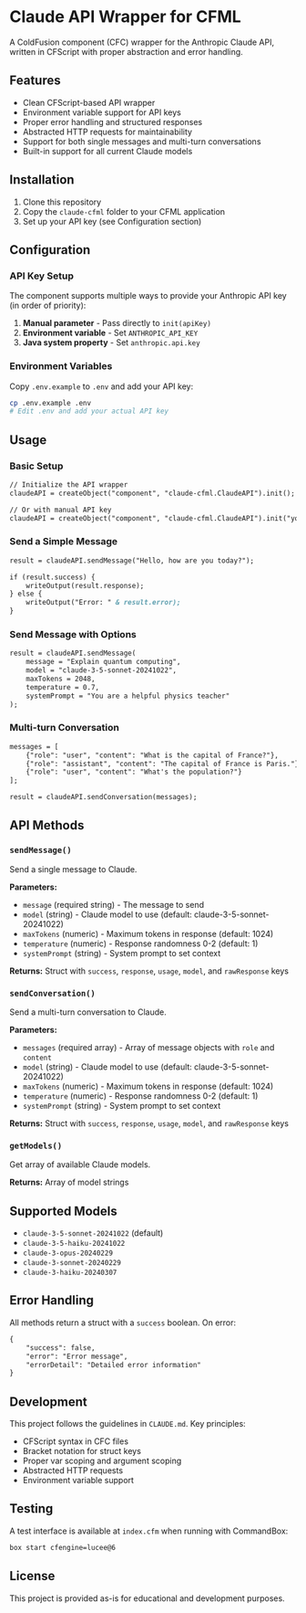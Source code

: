 # Claude API Wrapper for CFML

A ColdFusion component (CFC) wrapper for the Anthropic Claude API, written in CFScript with proper abstraction and error handling.

## Features

- Clean CFScript-based API wrapper
- Environment variable support for API keys
- Proper error handling and structured responses
- Abstracted HTTP requests for maintainability
- Support for both single messages and multi-turn conversations
- Built-in support for all current Claude models

## Installation

1. Clone this repository
2. Copy the `claude-cfml` folder to your CFML application
3. Set up your API key (see Configuration section)

## Configuration

### API Key Setup

The component supports multiple ways to provide your Anthropic API key (in order of priority):

1. **Manual parameter** - Pass directly to `init(apiKey)`
2. **Environment variable** - Set `ANTHROPIC_API_KEY` 
3. **Java system property** - Set `anthropic.api.key`

### Environment Variables

Copy `.env.example` to `.env` and add your API key:

```bash
cp .env.example .env
# Edit .env and add your actual API key
```

## Usage

### Basic Setup

```cfm
// Initialize the API wrapper
claudeAPI = createObject("component", "claude-cfml.ClaudeAPI").init();

// Or with manual API key
claudeAPI = createObject("component", "claude-cfml.ClaudeAPI").init("your-api-key");
```

### Send a Simple Message

```cfm
result = claudeAPI.sendMessage("Hello, how are you today?");

if (result.success) {
    writeOutput(result.response);
} else {
    writeOutput("Error: " & result.error);
}
```

### Send Message with Options

```cfm
result = claudeAPI.sendMessage(
    message = "Explain quantum computing",
    model = "claude-3-5-sonnet-20241022",
    maxTokens = 2048,
    temperature = 0.7,
    systemPrompt = "You are a helpful physics teacher"
);
```

### Multi-turn Conversation

```cfm
messages = [
    {"role": "user", "content": "What is the capital of France?"},
    {"role": "assistant", "content": "The capital of France is Paris."},
    {"role": "user", "content": "What's the population?"}
];

result = claudeAPI.sendConversation(messages);
```

## API Methods

### `sendMessage()`

Send a single message to Claude.

**Parameters:**
- `message` (required string) - The message to send
- `model` (string) - Claude model to use (default: claude-3-5-sonnet-20241022)
- `maxTokens` (numeric) - Maximum tokens in response (default: 1024)
- `temperature` (numeric) - Response randomness 0-2 (default: 1)
- `systemPrompt` (string) - System prompt to set context

**Returns:** Struct with `success`, `response`, `usage`, `model`, and `rawResponse` keys

### `sendConversation()`

Send a multi-turn conversation to Claude.

**Parameters:**
- `messages` (required array) - Array of message objects with `role` and `content`
- `model` (string) - Claude model to use (default: claude-3-5-sonnet-20241022)
- `maxTokens` (numeric) - Maximum tokens in response (default: 1024)
- `temperature` (numeric) - Response randomness 0-2 (default: 1)
- `systemPrompt` (string) - System prompt to set context

**Returns:** Struct with `success`, `response`, `usage`, `model`, and `rawResponse` keys

### `getModels()`

Get array of available Claude models.

**Returns:** Array of model strings

## Supported Models

- `claude-3-5-sonnet-20241022` (default)
- `claude-3-5-haiku-20241022`
- `claude-3-opus-20240229`
- `claude-3-sonnet-20240229`
- `claude-3-haiku-20240307`

## Error Handling

All methods return a struct with a `success` boolean. On error:

```cfm
{
    "success": false,
    "error": "Error message",
    "errorDetail": "Detailed error information"
}
```

## Development

This project follows the guidelines in `CLAUDE.md`. Key principles:

- CFScript syntax in CFC files
- Bracket notation for struct keys
- Proper var scoping and argument scoping
- Abstracted HTTP requests
- Environment variable support

## Testing

A test interface is available at `index.cfm` when running with CommandBox:

```bash
box start cfengine=lucee@6
```

## License

This project is provided as-is for educational and development purposes.